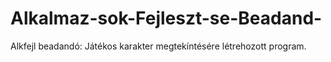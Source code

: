 # Alkalmaz-sok-Fejleszt-se-Beadand-
Alkfejl beadandó: Játékos karakter megtekíntésére létrehozott program.
